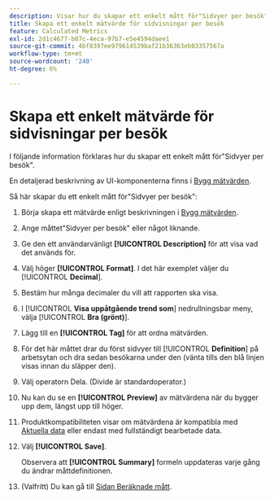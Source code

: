 ```yaml
---
description: Visar hur du skapar ett enkelt mått för"Sidvyer per besök".
title: Skapa ett enkelt mätvärde för sidvisningar per besök
feature: Calculated Metrics
exl-id: 2d1c4677-b07c-4eca-97b7-e5e4594daee1
source-git-commit: 4bf8397ee979614539baf21b36363eb03357567a
workflow-type: tm+mt
source-wordcount: '240'
ht-degree: 6%

---
```


# Skapa ett enkelt mätvärde för sidvisningar per besök

I följande information förklaras hur du skapar ett enkelt mått för&quot;Sidvyer per besök&quot;.

En detaljerad beskrivning av UI-komponenterna finns i [Bygg mätvärden](/help/components/c-calcmetrics/c-workflow/cm-workflow/c-build-metrics/cm-build-metrics.md).

Så här skapar du ett enkelt mått för&quot;Sidvyer per besök&quot;:

1. Börja skapa ett mätvärde enligt beskrivningen i [Bygg mätvärden](/help/components/c-calcmetrics/c-workflow/cm-workflow/c-build-metrics/cm-build-metrics.md).
1. Ange måttet&quot;Sidvyer per besök&quot; eller något liknande.
1. Ge den ett användarvänligt **[!UICONTROL Description]** för att visa vad det används för.
1. Välj höger **[!UICONTROL Format]**. I det här exemplet väljer du [!UICONTROL **Decimal**].
1. Bestäm hur många decimaler du vill att rapporten ska visa.
1. I [!UICONTROL **Visa uppåtgående trend som**] nedrullningsbar meny, välja [!UICONTROL **Bra (grönt)**].
1. Lägg till en **[!UICONTROL Tag]** för att ordna mätvärden.
1. För det här måttet drar du först sidvyer till [!UICONTROL **Definition**] på arbetsytan och dra sedan besökarna under den (vänta tills den blå linjen visas innan du släpper den).
1. Välj operatorn Dela. (Divide är standardoperator.)
1. Nu kan du se en **[!UICONTROL Preview]** av mätvärdena när du bygger upp dem, längst upp till höger.
1. Produktkompatibiliteten visar om mätvärdena är kompatibla med [Aktuella data](https://experienceleague.adobe.com/docs/analytics/analyze/reports-analytics/current-data.html) eller endast med fullständigt bearbetade data.
1. Välj **[!UICONTROL Save]**.

   Observera att **[!UICONTROL Summary]** formeln uppdateras varje gång du ändrar måttdefinitionen.

1. (Valfritt) Du kan gå till [Sidan Beräknade mått](/help/components/c-calcmetrics/c-workflow/cm-workflow/cm-manager.md).
